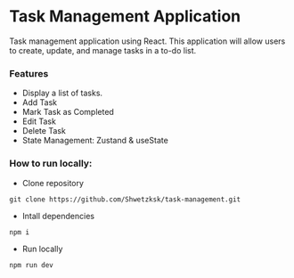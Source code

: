 # Task Management Application

Task management application using React. This application will allow users to create, update, and manage tasks in a to-do list.

### Features

- Display a list of tasks.
- Add Task
- Mark Task as Completed
- Edit Task
- Delete Task
- State Management: Zustand & useState

### How to run locally:

- Clone repository

```
git clone https://github.com/Shwetzksk/task-management.git
```

- Intall dependencies

```
npm i
```

- Run locally

```
npm run dev
```
